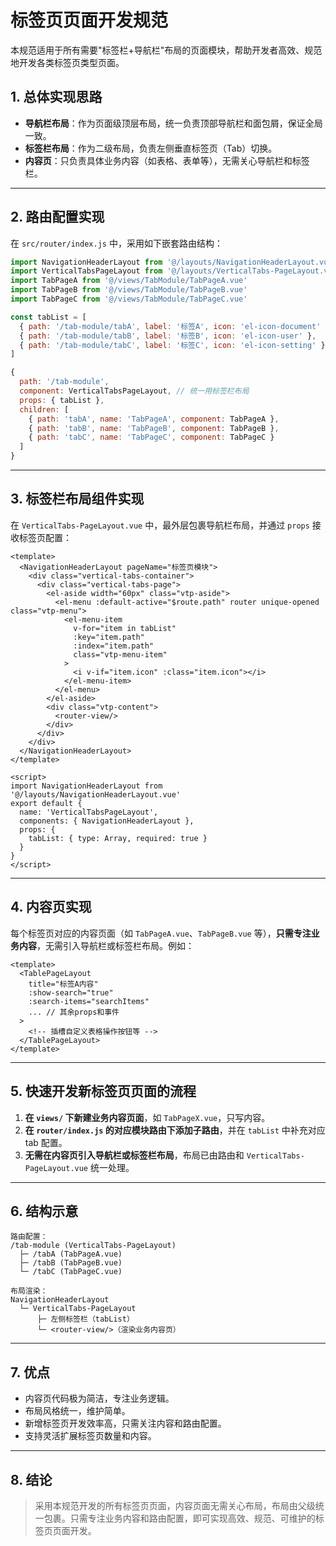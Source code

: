 # 标签页页面开发规范

本规范适用于所有需要"标签栏+导航栏"布局的页面模块，帮助开发者高效、规范地开发各类标签页类型页面。

## 1. 总体实现思路

- **导航栏布局**：作为页面级顶层布局，统一负责顶部导航栏和面包屑，保证全局一致。
- **标签栏布局**：作为二级布局，负责左侧垂直标签页（Tab）切换。
- **内容页**：只负责具体业务内容（如表格、表单等），无需关心导航栏和标签栏。

---

## 2. 路由配置实现

在 `src/router/index.js` 中，采用如下嵌套路由结构：

```js
import NavigationHeaderLayout from '@/layouts/NavigationHeaderLayout.vue' // 导航栏布局（示例名）
import VerticalTabsPageLayout from '@/layouts/VerticalTabs-PageLayout.vue' // 标签栏布局
import TabPageA from '@/views/TabModule/TabPageA.vue'
import TabPageB from '@/views/TabModule/TabPageB.vue'
import TabPageC from '@/views/TabModule/TabPageC.vue'

const tabList = [
  { path: '/tab-module/tabA', label: '标签A', icon: 'el-icon-document' },
  { path: '/tab-module/tabB', label: '标签B', icon: 'el-icon-user' },
  { path: '/tab-module/tabC', label: '标签C', icon: 'el-icon-setting' }
]

{
  path: '/tab-module',
  component: VerticalTabsPageLayout, // 统一用标签栏布局
  props: { tabList },
  children: [
    { path: 'tabA', name: 'TabPageA', component: TabPageA },
    { path: 'tabB', name: 'TabPageB', component: TabPageB },
    { path: 'tabC', name: 'TabPageC', component: TabPageC }
  ]
}
```

---

## 3. 标签栏布局组件实现

在 `VerticalTabs-PageLayout.vue` 中，最外层包裹导航栏布局，并通过 `props` 接收标签页配置：

```vue
<template>
  <NavigationHeaderLayout pageName="标签页模块">
    <div class="vertical-tabs-container">
      <div class="vertical-tabs-page">
        <el-aside width="60px" class="vtp-aside">
          <el-menu :default-active="$route.path" router unique-opened class="vtp-menu">
            <el-menu-item
              v-for="item in tabList"
              :key="item.path"
              :index="item.path"
              class="vtp-menu-item"
            >
              <i v-if="item.icon" :class="item.icon"></i>
            </el-menu-item>
          </el-menu>
        </el-aside>
        <div class="vtp-content">
          <router-view/>
        </div>
      </div>
    </div>
  </NavigationHeaderLayout>
</template>

<script>
import NavigationHeaderLayout from '@/layouts/NavigationHeaderLayout.vue'
export default {
  name: 'VerticalTabsPageLayout',
  components: { NavigationHeaderLayout },
  props: {
    tabList: { type: Array, required: true }
  }
}
</script>
```

---

## 4. 内容页实现

每个标签页对应的内容页面（如 `TabPageA.vue`、`TabPageB.vue` 等），**只需专注业务内容**，无需引入导航栏或标签栏布局。例如：

```vue
<template>
  <TablePageLayout
    title="标签A内容"
    :show-search="true"
    :search-items="searchItems"
    ... // 其余props和事件
  >
    <!-- 插槽自定义表格操作按钮等 -->
  </TablePageLayout>
</template>
```

---

## 5. 快速开发新标签页页面的流程

1. **在 `views/` 下新建业务内容页面**，如 `TabPageX.vue`，只写内容。
2. **在 `router/index.js` 的对应模块路由下添加子路由**，并在 `tabList` 中补充对应 tab 配置。
3. **无需在内容页引入导航栏或标签栏布局**，布局已由路由和 `VerticalTabs-PageLayout.vue` 统一处理。

---

## 6. 结构示意

```
路由配置：
/tab-module (VerticalTabs-PageLayout)
  ├─ /tabA (TabPageA.vue)
  ├─ /tabB (TabPageB.vue)
  └─ /tabC (TabPageC.vue)

布局渲染：
NavigationHeaderLayout
  └─ VerticalTabs-PageLayout
      ├─ 左侧标签栏（tabList）
      └─ <router-view/>（渲染业务内容页）
```

---

## 7. 优点

- 内容页代码极为简洁，专注业务逻辑。
- 布局风格统一，维护简单。
- 新增标签页开发效率高，只需关注内容和路由配置。
- 支持灵活扩展标签页数量和内容。

---

## 8. 结论

> 采用本规范开发的所有标签页页面，内容页面无需关心布局，布局由父级统一包裹。只需专注业务内容和路由配置，即可实现高效、规范、可维护的标签页页面开发。




